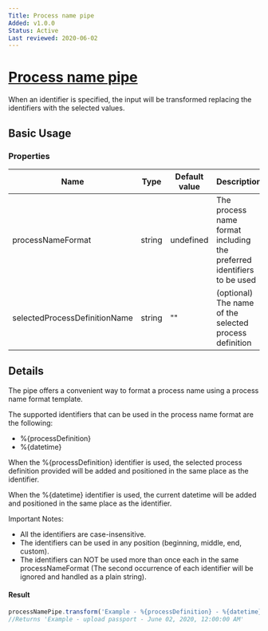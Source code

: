 ```yaml
---
Title: Process name pipe
Added: v1.0.0
Status: Active
Last reviewed: 2020-06-02
---
```


# [Process name pipe](../../../lib/core/pipes/process-name.pipe.ts "Defined in process-name.pipe.ts")

When an identifier is specified, the input will be transformed replacing the identifiers with the selected values.

## Basic Usage

### Properties

| Name | Type | Default value | Description |
| ---- | ---- | ------------- | ----------- |
| processNameFormat | string | undefined | The process name format including the preferred identifiers to be used |
| selectedProcessDefinitionName | string | "" | (optional) The name of the selected process definition |

## Details
The pipe offers a convenient way to format a process name using a process name format template.

The supported identifiers that can be used in the process name format are the following:

- %{processDefinition}
- %{datetime}

When the %{processDefinition} identifier is used, the selected process definition provided
will be added and positioned in the same place as the identifier.

When the %{datetime} identifier is used, the current datetime will be added and positioned in the same place as the identifier.

Important Notes:
- All the identifiers are case-insensitive.
- The identifiers can be used in any position (beginning, middle, end, custom).
- The identifiers can NOT be used more than once each in the same processNameFormat (The second occurrence of each identifier will be ignored
and handled as a plain string).

#### Result

```ts
processNamePipe.transform('Example - %{processDefinition} - %{datetime}', 'upload passport');
//Returns 'Example - upload passport - June 02, 2020, 12:00:00 AM'
```
